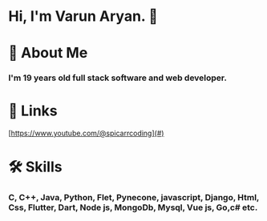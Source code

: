 # Hi, I'm Varun Aryan. 👋
# 🚀 About Me
### **I'm 19 years old full stack software and web developer.**
# 🔗 **Links**
[https://www.youtube.com/@spicarrcoding](#)
# 🛠️ Skills
### C, C++, Java, Python, Flet, Pynecone, javascript, Django, Html, Css, Flutter, Dart, Node js, MongoDb, Mysql, Vue js, Go,c# etc.

